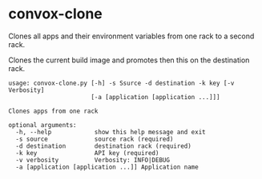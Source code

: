 # convox-clone
Clones all apps and their environment variables from one rack to a second rack.

Clones the current build image and promotes then this on the destination rack.

```
usage: convox-clone.py [-h] -s Ssurce -d destination -k key [-v Verbosity]
                       [-a [application [application ...]]]

Clones apps from one rack

optional arguments:
  -h, --help            show this help message and exit
  -s source             source rack (required)
  -d destination        destination rack (required)
  -k key                API key (required)
  -v verbosity          Verbosity: INFO|DEBUG
  -a [application [application ...]] Application name
 ```
